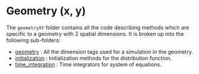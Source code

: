 # Geometry (x, y)

The `geometryXY` folder contains all the code describing methods which are specific to a geometry with 2 spatial dimensions. It is broken up into the following sub-folders:

- [geometry](./geometry/README.md) : All the dimension tags used for a simulation in the geometry.
- [initialization](./initialization/README.md) : Initialization methods for the distribution function. 
- [time\_integration](./time_integration/README.md) : Time integrators for system of equations. 
